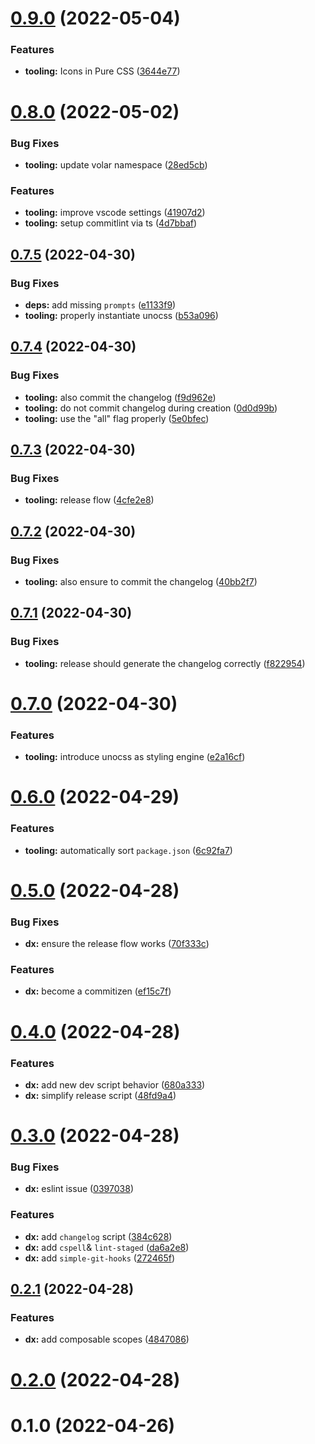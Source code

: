 # [0.9.0](https://github.com/openweblabs/vue-component-library-starter/compare/v0.8.0...v0.9.0) (2022-05-04)


### Features

* **tooling:** Icons in Pure CSS ([3644e77](https://github.com/openweblabs/vue-component-library-starter/commit/3644e778325a53c435f7ea34242511a335f95b83))



# [0.8.0](https://github.com/openweblabs/vue-component-library-starter/compare/v0.7.5...v0.8.0) (2022-05-02)


### Bug Fixes

* **tooling:** update volar namespace ([28ed5cb](https://github.com/openweblabs/vue-component-library-starter/commit/28ed5cb998154df452abc0bf95c586acce084454))


### Features

* **tooling:** improve vscode settings ([41907d2](https://github.com/openweblabs/vue-component-library-starter/commit/41907d2fe580a09fe1e66baf443cf1e49217528b))
* **tooling:** setup commitlint via ts ([4d7bbaf](https://github.com/openweblabs/vue-component-library-starter/commit/4d7bbaf79be5658a4d6ee5174ddfa9c4d9c2800d))



## [0.7.5](https://github.com/openweblabs/vue-component-library-starter/compare/v0.7.4...v0.7.5) (2022-04-30)


### Bug Fixes

* **deps:** add missing `prompts` ([e1133f9](https://github.com/openweblabs/vue-component-library-starter/commit/e1133f91324c0f5169edd4f5392e8d8bc1e7c574))
* **tooling:** properly instantiate unocss ([b53a096](https://github.com/openweblabs/vue-component-library-starter/commit/b53a0965ba94d09575cd738d7f9c9106c6a27a24))



## [0.7.4](https://github.com/openweblabs/vue-component-library-starter/compare/v0.7.3...v0.7.4) (2022-04-30)


### Bug Fixes

* **tooling:** also commit the changelog ([f9d962e](https://github.com/openweblabs/vue-component-library-starter/commit/f9d962e3e58b8867dfd2b55234fdcd86ee319ba5))
* **tooling:** do not commit changelog during creation ([0d0d99b](https://github.com/openweblabs/vue-component-library-starter/commit/0d0d99bf910c0f559b12945b8213c8e6abe29024))
* **tooling:** use the "all" flag properly ([5e0bfec](https://github.com/openweblabs/vue-component-library-starter/commit/5e0bfecf3023cf4a103bbe24b69b1b5d19526b06))



## [0.7.3](https://github.com/openweblabs/vue-component-library-starter/compare/v0.7.2...v0.7.3) (2022-04-30)


### Bug Fixes

* **tooling:** release flow ([4cfe2e8](https://github.com/openweblabs/vue-component-library-starter/commit/4cfe2e843bfefe9a9123cfdf447b96ef174a6ffc))



## [0.7.2](https://github.com/openweblabs/vue-component-library-starter/compare/v0.7.1...v0.7.2) (2022-04-30)


### Bug Fixes

* **tooling:** also ensure to commit the changelog ([40bb2f7](https://github.com/openweblabs/vue-component-library-starter/commit/40bb2f785e427294a73ca84d5f520c18da3bb35c))



## [0.7.1](https://github.com/openweblabs/vue-component-library-starter/compare/v0.7.0...v0.7.1) (2022-04-30)


### Bug Fixes

* **tooling:** release should generate the changelog correctly ([f822954](https://github.com/openweblabs/vue-component-library-starter/commit/f822954d949f4912097a8b2df1f047d63eb87e00))



# [0.7.0](https://github.com/openweblabs/vue-component-library-starter/compare/v0.6.0...v0.7.0) (2022-04-30)


### Features

* **tooling:** introduce unocss as styling engine ([e2a16cf](https://github.com/openweblabs/vue-component-library-starter/commit/e2a16cf9f00abbd0bb0d1af88cf290fa867b1d04))



# [0.6.0](https://github.com/openweblabs/vue-component-library-starter/compare/v0.5.0...v0.6.0) (2022-04-29)


### Features

* **tooling:** automatically sort `package.json` ([6c92fa7](https://github.com/openweblabs/vue-component-library-starter/commit/6c92fa7018662fc3d88f5ec074020a19268c27b0))



# [0.5.0](https://github.com/openweblabs/vue-component-library-starter/compare/v0.4.0...v0.5.0) (2022-04-28)


### Bug Fixes

* **dx:** ensure the release flow works ([70f333c](https://github.com/openweblabs/vue-component-library-starter/commit/70f333c6d39f08011073ad3e9943506b387e0754))


### Features

* **dx:** become a commitizen ([ef15c7f](https://github.com/openweblabs/vue-component-library-starter/commit/ef15c7f19a366532586c9ffe00d52b136a955c35))



# [0.4.0](https://github.com/openweblabs/vue-component-library-starter/compare/v0.3.0...v0.4.0) (2022-04-28)


### Features

* **dx:** add new dev script behavior ([680a333](https://github.com/openweblabs/vue-component-library-starter/commit/680a333893290495803f2e640010cd5a9586a76d))
* **dx:** simplify release script ([48fd9a4](https://github.com/openweblabs/vue-component-library-starter/commit/48fd9a4e816c7c912a67e2206c203a18e710eb3c))



# [0.3.0](https://github.com/openweblabs/vue-component-library-starter/compare/v0.2.1...v0.3.0) (2022-04-28)


### Bug Fixes

* **dx:** eslint issue ([0397038](https://github.com/openweblabs/vue-component-library-starter/commit/039703849578d788fc83b2f88f478fe2c1eed07c))


### Features

* **dx:** add `changelog` script ([384c628](https://github.com/openweblabs/vue-component-library-starter/commit/384c62892dee2c62d5be6558a62ece0b59352de4))
* **dx:** add `cspell`& `lint-staged` ([da6a2e8](https://github.com/openweblabs/vue-component-library-starter/commit/da6a2e8ad1654c282f8f6bae477e670632c04bbb))
* **dx:** add `simple-git-hooks` ([272465f](https://github.com/openweblabs/vue-component-library-starter/commit/272465f78ccb76be112211790b2045fdc7e0797e))



## [0.2.1](https://github.com/openweblabs/vue-component-library-starter/compare/v0.2.0...v0.2.1) (2022-04-28)


### Features

* **dx:** add composable scopes ([4847086](https://github.com/openweblabs/vue-component-library-starter/commit/48470862cbaa3ac17b2266cafcf2568a0572ed94))



# [0.2.0](https://github.com/openweblabs/vue-component-library-starter/compare/v0.1.0...v0.2.0) (2022-04-28)



# 0.1.0 (2022-04-26)



